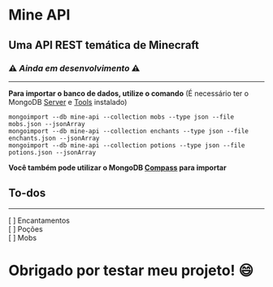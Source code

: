 # Mine API

## Uma API REST temática de Minecraft

### :warning: _Ainda em desenvolvimento_ :warning:

---

**Para importar o banco de dados, utilize o comando** (É necessário ter o MongoDB [Server](https://www.mongodb.com/try/download/community) e [Tools](https://www.mongodb.com/try/download/database-tools) instalado)

```
mongoimport --db mine-api --collection mobs --type json --file mobs.json --jsonArray
mongoimport --db mine-api --collection enchants --type json --file enchants.json --jsonArray
mongoimport --db mine-api --collection potions --type json --file potions.json --jsonArray
```

**Você também pode utilizar o MongoDB [Compass](https://www.mongodb.com/try/download/compass) para importar**

## To-dos

---

[ ] Encantamentos  
[ ] Poções  
[ ] Mobs

<!--
## Endpoints
---

`/api/?`
`/api/?`
`/api/?` -->

# Obrigado por testar meu projeto! :smile:
